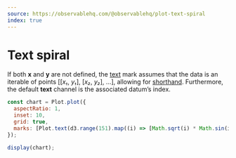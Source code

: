 ```yaml
---
source: https://observablehq.com/@observablehq/plot-text-spiral
index: true
---
```


# Text spiral

If both **x** and **y** are not defined, the [text](https://observablehq.com/plot/marks/text) mark assumes that the data is an iterable of points [[*x₁*, *y₁*], [*x₂*, *y₂*], …], allowing for [shorthand](https://observablehq.com/plot/features/shorthand). Furthermore, the default **text** channel is the associated datum’s index.

```js echo
const chart = Plot.plot({
  aspectRatio: 1,
  inset: 10,
  grid: true,
  marks: [Plot.text(d3.range(151).map((i) => [Math.sqrt(i) * Math.sin(i / 10), Math.sqrt(i) * Math.cos(i / 10)]))]
});

display(chart);
```
